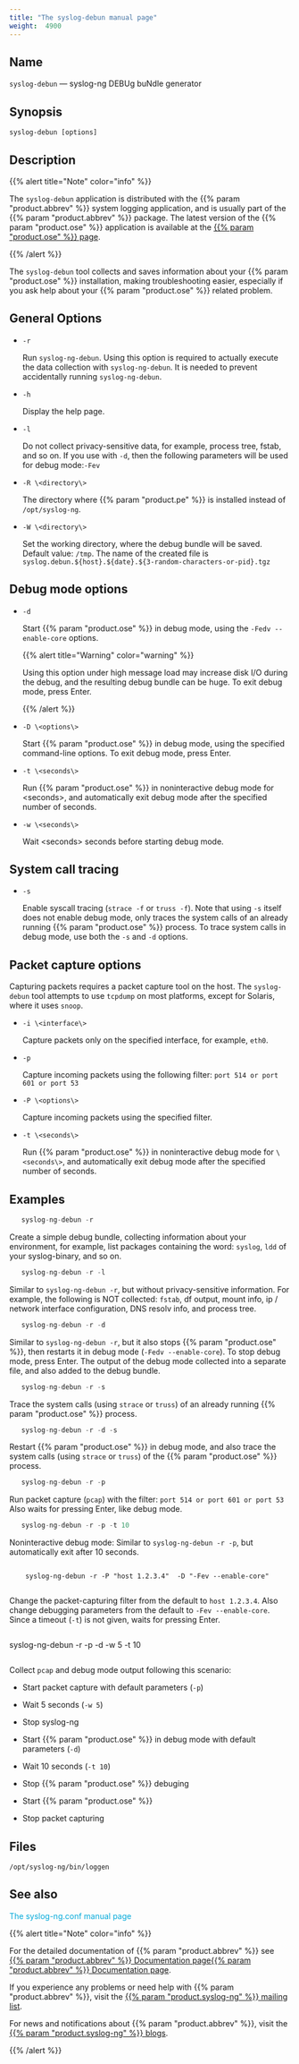 ```yaml
---
title: "The syslog-debun manual page"
weight:  4900
---
```

<!-- DISCLAIMER: This file is based on the syslog-ng Open Source Edition documentation https://github.com/balabit/syslog-ng-ose-guides/commit/2f4a52ee61d1ea9ad27cb4f3168b95408fddfdf2 and is used under the terms of The syslog-ng Open Source Edition Documentation License. The file has been modified by Axoflow. -->


## Name

`syslog-debun` — syslog-ng DEBUg buNdle generator



## Synopsis

`syslog-debun [options]`



<span id="syslog-debun-mandescription"></span>

## Description

{{% alert title="Note" color="info" %}}

The `syslog-debun` application is distributed with the {{% param "product.abbrev" %}} system logging application, and is usually part of the {{% param "product.abbrev" %}} package. The latest version of the {{% param "product.ose" %}} application is available at the [{{% param "product.ose" %}} page](https://syslog-ng.com/).

{{% /alert %}}

The `syslog-debun` tool collects and saves information about your {{% param "product.ose" %}} installation, making troubleshooting easier, especially if you ask help about your {{% param "product.ose" %}} related problem.



## General Options

  - `-r`
    
    Run `syslog-ng-debun`. Using this option is required to actually execute the data collection with `syslog-ng-debun`. It is needed to prevent accidentally running `syslog-ng-debun`.

  - `-h`
    
    Display the help page.

  - `-l`
    
    Do not collect privacy-sensitive data, for example, process tree, fstab, and so on. If you use with `-d`, then the following parameters will be used for debug mode:`-Fev`

  - `-R \<directory\>`
    
    The directory where {{% param "product.pe" %}} is installed instead of `/opt/syslog-ng`.

  - `-W \<directory\>`
    
    Set the working directory, where the debug bundle will be saved. Default value: `/tmp`. The name of the created file is `syslog.debun.${host}.${date}.${3-random-characters-or-pid}.tgz`



## Debug mode options

  - `-d`
    
    Start {{% param "product.ose" %}} in debug mode, using the `-Fedv --enable-core` options.
    
    {{% alert title="Warning" color="warning" %}}
    
    Using this option under high message load may increase disk I/O during the debug, and the resulting debug bundle can be huge. To exit debug mode, press Enter.
    
    {{% /alert %}}

  - `-D \<options\>`
    
    Start {{% param "product.ose" %}} in debug mode, using the specified command-line options. To exit debug mode, press Enter.

  - `-t \<seconds\>`
    
    Run {{% param "product.ose" %}} in noninteractive debug mode for <span class="code">\<seconds\></span>, and automatically exit debug mode after the specified number of seconds.

  - `-w \<seconds\>`
    
    Wait <span class="code">\<seconds\></span> seconds before starting debug mode.



## System call tracing

  - `-s`
    
    Enable syscall tracing (`strace -f` or `truss -f`). Note that using `-s` itself does not enable debug mode, only traces the system calls of an already running {{% param "product.ose" %}} process. To trace system calls in debug mode, use both the `-s` and `-d` options.



## Packet capture options

Capturing packets requires a packet capture tool on the host. The `syslog-debun` tool attempts to use `tcpdump` on most platforms, except for Solaris, where it uses `snoop`.

  - `-i \<interface\>`
    
    Capture packets only on the specified interface, for example, `eth0`.

  - `-p`
    
    Capture incoming packets using the following filter: `port 514 or port 601 or port 53`

  - `-P \<options\>`
    
    Capture incoming packets using the specified filter.

  - `-t \<seconds\>`
    
    Run {{% param "product.ose" %}} in noninteractive debug mode for `\<seconds\>`, and automatically exit debug mode after the specified number of seconds.



<span id="idm46072214735232"></span>

## Examples

```c
   syslog-ng-debun -r

```

Create a simple debug bundle, collecting information about your environment, for example, list packages containing the word: `syslog`, `ldd` of your syslog-binary, and so on.

```c
   syslog-ng-debun -r -l

```

Similar to `syslog-ng-debun -r`, but without privacy-sensitive information. For example, the following is NOT collected: `fstab`, df output, mount info, ip / network interface configuration, DNS resolv info, and process tree.

```c
   syslog-ng-debun -r -d

```

Similar to `syslog-ng-debun -r`, but it also stops {{% param "product.ose" %}}, then restarts it in debug mode (`-Fedv --enable-core`). To stop debug mode, press Enter. The output of the debug mode collected into a separate file, and also added to the debug bundle.

```c
   syslog-ng-debun -r -s

```

Trace the system calls (using `strace` or `truss`) of an already running {{% param "product.ose" %}} process.

```c
   syslog-ng-debun -r -d -s

```

Restart {{% param "product.ose" %}} in debug mode, and also trace the system calls (using `strace` or `truss`) of the {{% param "product.ose" %}} process.

```c
   syslog-ng-debun -r -p

```

Run packet capture (`pcap`) with the filter: `port 514 or port 601 or port 53` Also waits for pressing Enter, like debug mode.

```c
   syslog-ng-debun -r -p -t 10

```

Noninteractive debug mode: Similar to `syslog-ng-debun -r -p`, but automatically exit after 10 seconds.

```c

``` 
        syslog-ng-debun -r -P "host 1.2.3.4"  -D "-Fev --enable-core"
```

```

Change the packet-capturing filter from the default to `host 1.2.3.4`. Also change debugging parameters from the default to `-Fev --enable-core`. Since a timeout (`-t`) is not given, waits for pressing Enter.

```c

``` 
 syslog-ng-debun -r -p -d -w 5 -t 10
```

```

Collect `pcap` and debug mode output following this scenario:

  - Start packet capture with default parameters (`-p`)

  - Wait 5 seconds (`-w 5`)

  - Stop syslog-ng

  - Start {{% param "product.ose" %}} in debug mode with default parameters (`-d`)

  - Wait 10 seconds (`-t 10`)

  - Stop {{% param "product.ose" %}} debuging

  - Start {{% param "product.ose" %}}

  - Stop packet capturing



## Files

`/opt/syslog-ng/bin/loggen`



## See also

<span class="mcFormatColor" style="color: #04aada;">The syslog-ng.conf manual page</span>

{{% alert title="Note" color="info" %}}

For the detailed documentation of {{% param "product.abbrev" %}} see [{{% param "product.abbrev" %}} Documentation page](https://support.oneidentity.com/syslog-ng-premium-edition/technical-documents/)[{{% param "product.abbrev" %}} Documentation page](https://www.syslog-ng.com/).

If you experience any problems or need help with {{% param "product.abbrev" %}}, visit the [{{% param "product.syslog-ng" %}} mailing list](https://lists.balabit.hu/mailman/listinfo/syslog-ng).

For news and notifications about {{% param "product.abbrev" %}}, visit the [{{% param "product.syslog-ng" %}} blogs](https://syslog-ng.com/blog/).

{{% /alert %}}

